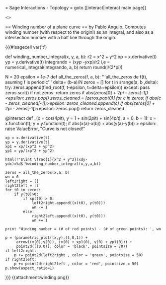 = Sage Interactions - Topology =
goto [[interact|interact main page]]

<<TableOfContents>>

== Winding number of a plane curve ==
by Pablo Angulo. Computes winding number (with respect to the origin!) as an integral, and also as a intersection number with a half line through the origin.

{{{#!sagecell
var('t')

def winding_number_integral(x, y, a, b):
    r2 = x^2 + y^2
    xp = x.derivative(t)
    yp = y.derivative(t)
    integrando = (x*yp -y*xp)/r2
    i,e = numerical_integral(integrando, a, b)
    return round(i/(2*pi))
    
N = 20
epsilon = 1e-7
def all_the_zeros(f, a, b):
    '''all_the_zeros de f(t), asuming f is periodic'''
    delta= (b-a)/N
    zeros = []
    for t in srange(a, b ,delta):
        try:
            zeros.append(find_root(f, t-epsilon, t+delta+epsilon))
        except:
            pass
    zeros.sort()
    if not zeros: return zeros
    if abs(zeros[0] + 2*pi - zeros[-1])<epsilon:
        zeros.pop()
    zeros_cleaned = [zeros.pop(0)]
    for c in zeros:
        if abs(c - zeros_cleaned[-1])>epsilon:
            zeros_cleaned.append(c)
    if abs(zeros[0] + 2*pi - zeros[-1])<epsilon:
        zeros.pop()
    return zeros_cleaned

@interact
def _(x = cos(4*pi*t), y = 1 + sin(2*pi*t) + sin(4*pi*t),
      a = 0, b = 1):
    x = x.function(t); y = y.function(t); 
    if abs(x(a)-x(b)) + abs(y(a)-y(b)) > epsilon:
        raise ValueError, "Curve is not closed!"
    
    xp = x.derivative(t)
    yp = y.derivative(t)
    xp1 = xp/(xp^2 + yp^2)
    yp1 = yp/(xp^2 + yp^2)

    html(r'$\int \frac{1}{x^2 + y^2}(xdy-ydx)=%d$'%winding_number_integral(x,y,a,b))

    zeros = all_the_zeros(x,a, b)
    wn = 0
    left2right = []
    right2left = []
    for t0 in zeros:
        if y(t0)>0:
            if xp(t0) > 0:
                left2right.append((x(t0), y(t0)))
                wn -= 1
            else:
                right2left.append((x(t0), y(t0)))
                wn += 1

    print 'Winding number = (# of red points) - (# of green points): ', wn

    p = (parametric_plot((x,y),(t,0,1)) +
         arrow((x(0),y(0)), (x(0) + xp1(0), y(0) + yp1(0))) +
         point2d([(0,0)], color = 'black', pointsize = 70))
    if left2right:
        p += point2d(left2right , color = 'green', pointsize = 50)
    if right2left:
        p += point2d(right2left , color = 'red', pointsize = 50)
    p.show(aspect_ratio=1)
}}}
{{attachment:winding.png}}
